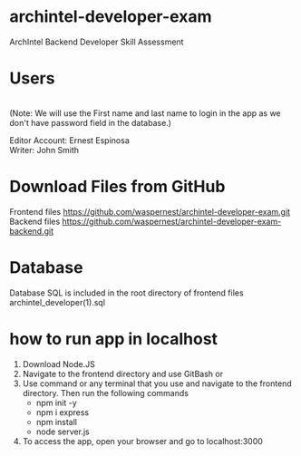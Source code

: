 # archintel-developer-exam
ArchIntel Backend Developer Skill Assessment

# Users
<br />(Note: We will use the First name and last name to login in the app as we don't have password field in the database.)

Editor Account: Ernest Espinosa <br />
Writer: John Smith

# Download Files from GitHub
Frontend files https://github.com/waspernest/archintel-developer-exam.git <br />
Backend files https://github.com/waspernest/archintel-developer-exam-backend.git

# Database
Database SQL is included in the root directory of frontend files archintel_developer(1).sql

# how to run app in localhost
1. Download Node.JS
2. Navigate to the frontend directory and use GitBash or
3. Use command or any terminal that you use and navigate to the frontend directory. Then run the following commands
	- npm init -y
	- npm i express
	- npm install
	- node server.js
4. To access the app, open your browser and go to localhost:3000
